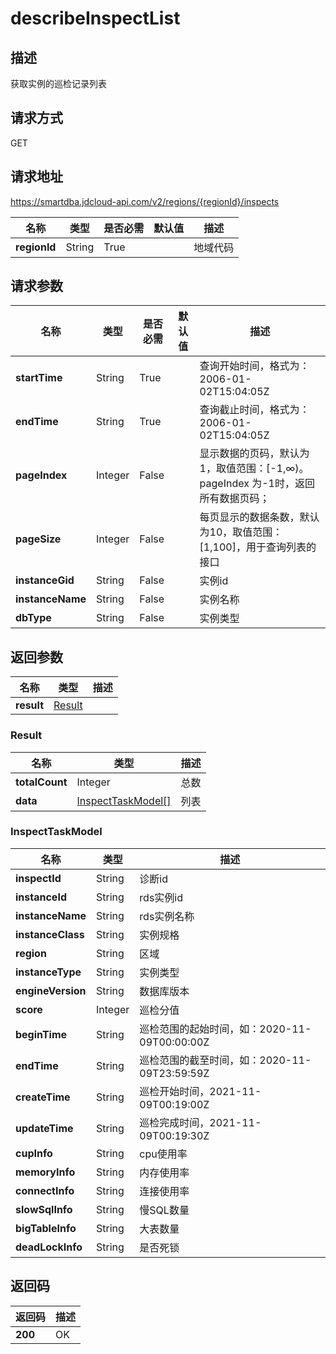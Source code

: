 # describeInspectList


## 描述
获取实例的巡检记录列表

## 请求方式
GET

## 请求地址
https://smartdba.jdcloud-api.com/v2/regions/{regionId}/inspects

|名称|类型|是否必需|默认值|描述|
|---|---|---|---|---|
|**regionId**|String|True| |地域代码|

## 请求参数
|名称|类型|是否必需|默认值|描述|
|---|---|---|---|---|
|**startTime**|String|True| |查询开始时间，格式为：2006-01-02T15:04:05Z|
|**endTime**|String|True| |查询截止时间，格式为：2006-01-02T15:04:05Z|
|**pageIndex**|Integer|False| |显示数据的页码，默认为1，取值范围：[-1,∞)。pageIndex 为-1时，返回所有数据页码；|
|**pageSize**|Integer|False| |每页显示的数据条数，默认为10，取值范围：[1,100]，用于查询列表的接口|
|**instanceGid**|String|False| |实例id|
|**instanceName**|String|False| |实例名称|
|**dbType**|String|False| |实例类型|


## 返回参数
|名称|类型|描述|
|---|---|---|
|**result**|[Result](describeinspectlist#result)| |

### <div id="Result">Result</div>
|名称|类型|描述|
|---|---|---|
|**totalCount**|Integer|总数|
|**data**|[InspectTaskModel[]](describeinspectlist#inspecttaskmodel)|列表|
### <div id="InspectTaskModel">InspectTaskModel</div>
|名称|类型|描述|
|---|---|---|
|**inspectId**|String|诊断id|
|**instanceId**|String|rds实例id|
|**instanceName**|String|rds实例名称|
|**instanceClass**|String|实例规格|
|**region**|String|区域|
|**instanceType**|String|实例类型|
|**engineVersion**|String|数据库版本|
|**score**|Integer|巡检分值|
|**beginTime**|String|巡检范围的起始时间，如：2020-11-09T00:00:00Z|
|**endTime**|String|巡检范围的截至时间，如：2020-11-09T23:59:59Z|
|**createTime**|String|巡检开始时间，2021-11-09T00:19:00Z|
|**updateTime**|String|巡检完成时间，2021-11-09T00:19:30Z|
|**cupInfo**|String|cpu使用率|
|**memoryInfo**|String|内存使用率|
|**connectInfo**|String|连接使用率|
|**slowSqlInfo**|String|慢SQL数量|
|**bigTableInfo**|String|大表数量|
|**deadLockInfo**|String|是否死锁|

## 返回码
|返回码|描述|
|---|---|
|**200**|OK|
